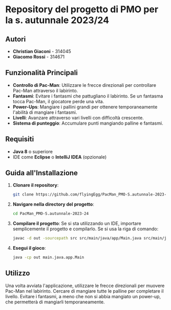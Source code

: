# Repository del progetto di PMO per la s. autunnale 2023/24

## Autori
- **Christian Giaconi** - 314045
- **Giacomo Rossi** - 314671

## Funzionalità Principali

- **Controllo di Pac-Man**: Utilizzare le frecce direzionali per controllare Pac-Man attraverso il labirinto.
- **Fantasmi**: Evitare i fantasmi che pattugliano il labirinto. Se un fantasma tocca Pac-Man, il giocatore perde una vita.
- **Power-Ups**: Mangiare i pallini grandi per ottenere temporaneamente l'abilità di mangiare i fantasmi.
- **Livelli**: Avanzare attraverso vari livelli con difficoltà crescente.
- **Sistema di punteggio**: Accumulare punti mangiando palline e fantasmi.

## Requisiti

- **Java 8** o superiore
- IDE come **Eclipse** o **IntelliJ IDEA** (opzionale)

## Guida all'Installazione

1. **Clonare il repository**:
    ```bash
    git clone https://github.com/flyingEgg/PacMan_PMO-S.autunnale-2023-24.git
    ```
2. **Navigare nella directory del progetto**:
    ```bash
    cd PacMan_PMO-S.autunnale-2023-24
    ```
3. **Compilare il progetto**:
   Se si sta utilizzando un IDE, importare semplicemente il progetto e compilarlo. Se si usa la riga di comando:
    ```bash
    javac -d out -sourcepath src src/main/java/app/Main.java src/main/java/controller/*.java src/model/*.java src/view/*.java
    ```
4. **Esegui il gioco**:
    ```bash
    java -cp out main.java.app.Main
    ```

## Utilizzo

Una volta avviata l'applicazione, utilizzare le frecce direzionali per muovere Pac-Man nel labirinto.
Cercare di mangiare tutte le palline per completare il livello.
Evitare i fantasmi, a meno che non si abbia mangiato un power-up, che permetterà di mangiarli temporaneamente.